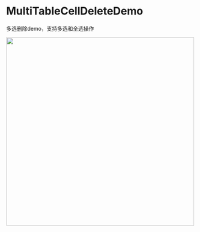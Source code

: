 # MultiTableCellDeleteDemo
多选删除demo，支持多选和全选操作

<img src='https://ws4.sinaimg.cn/large/006tNc79gy1g01fu0zdiij30m6170dj1.jpg' width=500>
